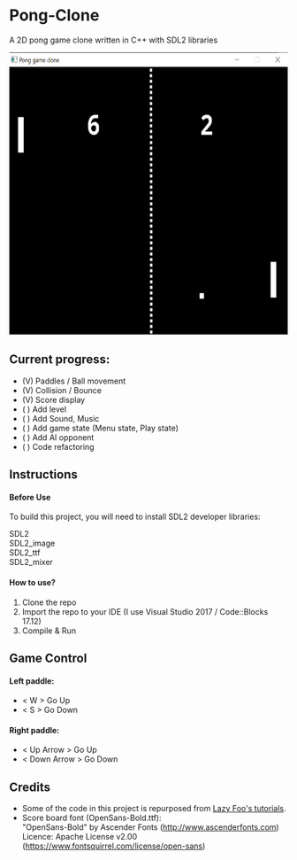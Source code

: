 # Pong-Clone
A 2D pong game clone written in C++ with SDL2 libraries

<img src="resources/demo.png" width="640px" height="510px"></img>

## Current progress:
 - (V) Paddles / Ball movement
 - (V) Collision / Bounce
 - (V) Score display
 - ( ) Add level
 - ( ) Add Sound, Music
 - ( ) Add game state (Menu state, Play state)
 - ( ) Add AI opponent
 - ( ) Code refactoring

## Instructions
#### Before Use
To build this project, you will need to install SDL2 developer libraries:

SDL2<br/>
SDL2_image<br/>
SDL2_ttf<br/>
SDL2_mixer<br/>

#### How to use?
1. Clone the repo
2. Import the repo to your IDE (I use Visual Studio 2017 / Code::Blocks 17.12)
3. Compile & Run

## Game Control
#### Left paddle: 
- < W > Go Up
- < S > Go Down
#### Right paddle:
- < Up Arrow > Go Up
- < Down Arrow > Go Down

## Credits
 - Some of the code in this project is repurposed from [Lazy Foo's tutorials](http://lazyfoo.net/tutorials/SDL/index.php).
 - Score board font (OpenSans-Bold.ttf): 
<br>"OpenSans-Bold" by Ascender Fonts (http://www.ascenderfonts.com) 
<br>Licence: Apache License v2.00 (https://www.fontsquirrel.com/license/open-sans)
